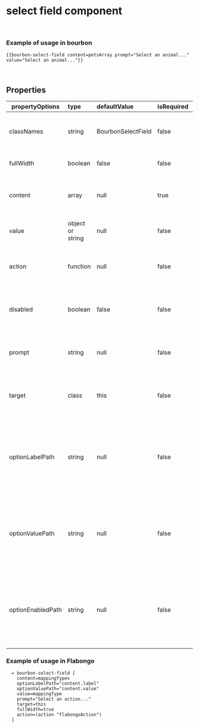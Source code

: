 
# select field component

&nbsp;

### Example of usage in bourbon
```
{{bourbon-select-field content=petsArray prompt="Select an animal..." value="Select an animal..."}}
```
&nbsp;

## Properties
| propertyOptions | type | defaultValue | isRequired | description | options |
|----------|:----------|:--------------|:------------|:-------------|:------|
| classNames | string | BourbonSelectField | false | can modify styles and spacing for the select field ||
| fullWidth | boolean | false| false| add 100% width for select field||
| content | array | null | true | list of content to be displayed in select field ||
| value | object or string | null | false | add if want to show default value on load||
| action | function | null | false | add if want to trigger an action on selection change||
| disabled | boolean | false | false | add if want to show the select field but not allow interaction with it||
| prompt | string | null | false | if you want a placehoder prompt to guide user| for example, "Select a Salesforce object..."|
| target | class | this | false | if you want change/pass in the context of the search select field ||
| optionLabelPath | string | null | false | passed in when value passed in is an object as to indicate where the label is defined within the value object ||
| optionValuePath | string | null | false | passed in when value passed in is an object as to indicate where the value is defined within the value object ||
| optionEnabledPath | string | null | false | passed in when value passed in is an object as to indicate where the enabled is defined within the value object ||

### Example of usage in Flabongo
```
  = bourbon-select-field [
    content=mappingTypes
    optionLabelPath="content.label"
    optionValuePath="content.value"
    value=mappingType
    prompt="Select an action..."
    target=this
    fullWidth=true
    action=(action "flabongoAction")
  ]
```
